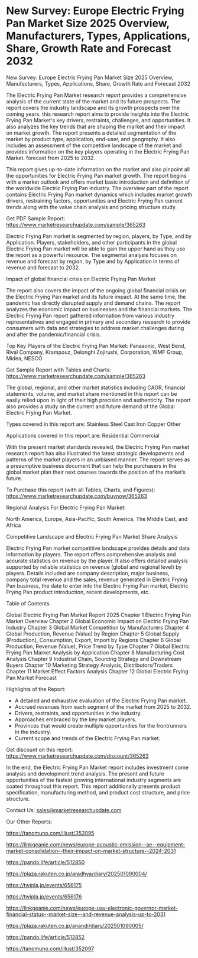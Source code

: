 # New Survey: Europe Electric Frying Pan Market Size 2025 Overview, Manufacturers, Types, Applications, Share, Growth Rate and Forecast 2032

New Survey: Europe Electric Frying Pan Market Size 2025 Overview, Manufacturers, Types, Applications, Share, Growth Rate and Forecast 2032

The Electric Frying Pan Market research report provides a comprehensive analysis of the current state of the market and its future prospects. The report covers the industry landscape and its growth prospects over the coming years. this research report aims to provide insights into the Electric Frying Pan Market's key drivers, restraints, challenges, and opportunities. It also analyzes the key trends that are shaping the market and their impact on market growth. The report presents a detailed segmentation of the market by product type, application, end-user, and geography. It also includes an assessment of the competitive landscape of the market and provides information on the key players operating in the Electric Frying Pan Market. forecast from 2025 to 2032.

This report gives up-to-date information on the market and also pinpoint all the opportunities for Electric Frying Pan market growth. The report begins with a market outlook and offers market basic introduction and definition of the worldwide Electric Frying Pan industry. The overview part of the report contains Electric Frying Pan market dynamics which includes market growth drivers, restraining factors, opportunities and Electric Frying Pan current trends along with the value chain analysis and pricing structure study.

Get PDF Sample Report: https://www.marketresearchupdate.com/sample/365263

Electric Frying Pan market is segmented by region, players, by Type, and by Application. Players, stakeholders, and other participants in the global Electric Frying Pan market will be able to gain the upper hand as they use the report as a powerful resource. The segmental analysis focuses on revenue and forecast by region, by Type and by Application in terms of revenue and forecast to 2032.

Impact of global financial crisis on Electric Frying Pan Market

The report also covers the impact of the ongoing global financial crisis on the Electric Frying Pan market and its future impact. At the same time, the pandemic has directly disrupted supply and demand chains. The report analyzes the economic impact on businesses and the financial markets. The Electric Frying Pan report gathered information from various industry representatives and engaged in primary and secondary research to provide consumers with data and strategies to address market challenges during and after the pandemic/financial crisis.

Top Key Players of the Electric Frying Pan Market:
Panasonic, West Bend, Rival Company, Krampouz, Delonghi Zojirushi, Corporation, WMF Group, Midea, NESCO


Get Sample Report with Tables and Charts: https://www.marketresearchupdate.com/sample/365263

The global, regional, and other market statistics including CAGR, financial statements, volume, and market share mentioned in this report can be easily relied upon in light of their high precision and authenticity. The report also provides a study on the current and future demand of the Global Electric Frying Pan Market.

Types covered in this report are:
Stainless Steel
Cast Iron
Copper
Other


Applications covered in this report are:
Residential
Commercial


With the present market standards revealed, the Electric Frying Pan market research report has also illustrated the latest strategic developments and patterns of the market players in an unbiased manner. The report serves as a presumptive business document that can help the purchasers in the global market plan their next courses towards the position of the market’s future.

To Purchase this report (with all Tables, Charts, and Figures): https://www.marketresearchupdate.com/buynow/365263

Regional Analysis For Electric Frying Pan Market:

North America, Europe, Asia-Pacific, South America, The Middle East, and Africa

Competitive Landscape and Electric Frying Pan Market Share Analysis

Electric Frying Pan market competitive landscape provides details and data information by players. The report offers comprehensive analysis and accurate statistics on revenue by the player. It also offers detailed analysis supported by reliable statistics on revenue (global and regional level) by players. Details included are company description, major business, company total revenue and the sales, revenue generated in Electric Frying Pan business, the date to enter into the Electric Frying Pan market, Electric Frying Pan product introduction, recent developments, etc.

Table of Contents

Global Electric Frying Pan Market Report 2025
Chapter 1 Electric Frying Pan Market Overview
Chapter 2 Global Economic Impact on Electric Frying Pan Industry
Chapter 3 Global Market Competition by Manufacturers
Chapter 4 Global Production, Revenue (Value) by Region
Chapter 5 Global Supply (Production), Consumption, Export, Import by Regions
Chapter 6 Global Production, Revenue (Value), Price Trend by Type
Chapter 7 Global Electric Frying Pan Market Analysis by Application
Chapter 8 Manufacturing Cost Analysis
Chapter 9 Industrial Chain, Sourcing Strategy and Downstream Buyers
Chapter 10 Marketing Strategy Analysis, Distributors/Traders
Chapter 11 Market Effect Factors Analysis
Chapter 12 Global Electric Frying Pan Market Forecast

Highlights of the Report:

- A detailed and exhaustive evaluation of the Electric Frying Pan market.
- Accrued revenues from each segment of the market from 2025 to 2032.
- Drivers, restraints, and opportunities in the industry.
- Approaches embraced by the key market players.
- Provinces that would create multiple opportunities for the frontrunners in the industry.
- Current scope and trends of the Electric Frying Pan market.

Get discount on this report: https://www.marketresearchupdate.com/discount/365263

In the end, the Electric Frying Pan Market report includes investment come analysis and development trend analysis. The present and future opportunities of the fastest growing international industry segments are coated throughout this report. This report additionally presents product specification, manufacturing method, and product cost structure, and price structure.

Contact Us:
sales@marketresearchupdate.com

Our Other Reports:

https://tanomuno.com/illust/352095

https://linkgeanie.com/news/europe-acoustic-emission--ae--equipment-market-consolidation--their-impact-on-market-structure--2024-2031

https://pando.life/article/512850

https://plaza.rakuten.co.jp/aradhya/diary/202501090004/

https://twipla.jp/events/656175

https://twipla.jp/events/656176

https://linkgeanie.com/news/europe-uav-electronic-governor-market-financial-status--market-size--and-revenue-analysis-up-to-2031

https://plaza.rakuten.co.jp/anandi/diary/202501090005/

https://pando.life/article/512852

https://tanomuno.com/illust/352097
